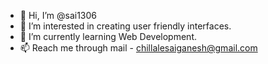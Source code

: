 - 👋 Hi, I’m @sai1306
- 👀 I’m interested in creating user friendly interfaces.
- 🌱 I’m currently learning Web Development.
- 📫 Reach me through mail - chillalesaiganesh@gmail.com

<!---
sai1306/sai1306 is a ✨ special ✨ repository because its `README.md` (this file) appears on your GitHub profile.
You can click the Preview link to take a look at your changes.
--->
